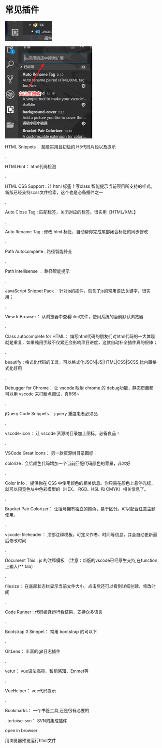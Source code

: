 # 常见插件

![](img/1.png)

![](img/2.png)

HTML Snippets： 
超级实用且初级的 H5代码片段以及提示

.

HTMLHint： 
html代码检测

.

HTML CSS Support : 
让 html 标签上写class 智能提示当前项目所支持的样式。新版已经支持scss文件检索，这个也是必备插件之一

.

Auto Close Tag : 
匹配标签，关闭对应的标签。很实用【HTML/XML】

.

Auto Rename Tag : 
修改 html 标签，自动帮你完成尾部闭合标签的同步修改

.

Path Autocomplete : 
路径智能补全

.

Path Intellisense ： 
路径智能提示

.

JavaScript Snippet Pack： 
针对js的插件，包含了js的常用语法关键字，很实用；

.

View InBrowser： 
从浏览器中查看html文件，使用系统的当前默认浏览器

.

Class autocomplete for HTML： 
编写html代码的朋友们对html代码的一大体现就是重复，如果纯用手敲不仅累还会影响项目进度，这款自动补全插件真的很棒；

.

beautify : 
格式化代码的工具，可以格式化JSON|JS|HTML|CSS|SCSS,比内置格式化好用

.

Debugger for Chrome： 
让 vscode 映射 chrome 的 debug功能，静态页面都可以用 vscode 来打断点调试，真666~

.

jQuery Code Snippets： 
jquery 重度患者必须品

.

vscode-icon： 
让 vscode 资源树目录加上图标，必备良品！

.

VSCode Great Icons： 
另一款资源树目录图标 
.

colorize : 
会给颜色代码增加一个当前匹配代码颜色的背景，非常好

.

Color Info： 
提供你在 CSS 中使用颜色的相关信息。你只需在颜色上悬停光标，就可以预览色块中色彩模型的（HEX、 RGB、HSL 和 CMYK）相关信息了。

.

Bracket Pair Colorizer： 
让括号拥有独立的颜色，易于区分。可以配合任意主题使用。

.

vscode-fileheader： 
顶部注释模板，可定义作者、时间等信息，并会自动更新最后修改时间

.

Document This : 
js 的注释模板 （注意：新版的vscode已经原生支持,在function上输入/** tab）

.

filesize： 
在底部状态栏显示当前文件大小，点击后还可以看到详细创建、修改时间

.

Code Runner : 
代码编译运行看结果，支持众多语言

.

Bootstrap 3 Sinnpet： 
常用 bootstrap 的可以下

.

GitLens： 
丰富的git日志插件

.

vetur： 
vue语法高亮、智能感知、Emmet等

.

VueHelper： 
vue代码提示

.

Bookmarks： 
一个书签工具,还是很有必要的

. 
tortoise-svn： 
SVN的集成插件

 

open in  browser

用浏览器预览运行html文件